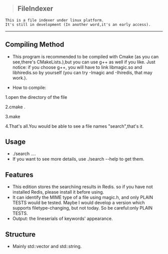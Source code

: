 > ## FileIndexer

	This is a file indexer under linux platform.
	It's still in development (In another word,it's an early access).

***
## Compiling Method
* This program is recommended to be compiled with Cmake
(as you can see,there's CMakeLists.),but you can use g++
as well if you like. Just notice: if you choose g++, you
will have to link libmagic.so and libhiredis.so by yourself
(you can try -Imagic and -Ihiredis, that may work.).

* How to compile:

1.open the directory of the file

2.cmake .

3.make

4.That's all.You would be able to see a file names "search",that's it.

## Usage
* ./search <rootdirectory> <keyword1> <keyword2> .... <keyword n>
* If you want to see more details, use ./search --help to get them.

## Features
* This edition stores the searchiing results in Redis.
so if you have not installed Redis, please install it
before using.
* It can identify the MIME type of a file using magic.h,
and only PLAIN TESTS would be tested. Maybe I would develop
a version which supports filetype-changing, but not today.
So be careful:only PLAIN TESTS.
* Output: the lineserials of keywords' appearance.

## Structure
* Mainly std::vector and std::string.
